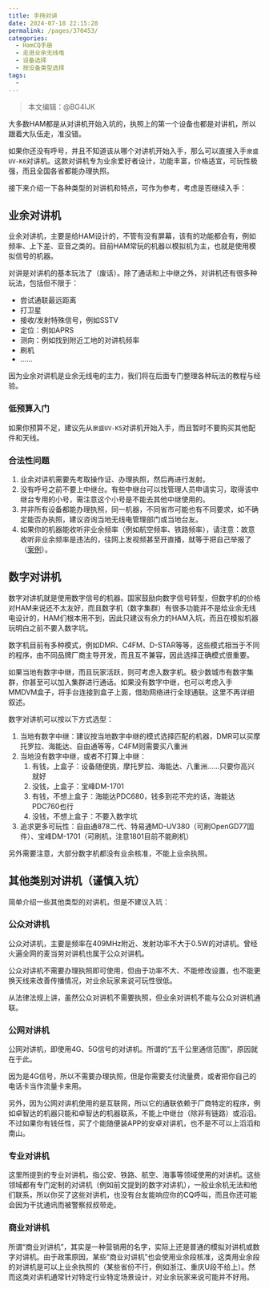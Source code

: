 ```yaml
---
title: 手持对讲
date: 2024-07-18 22:15:28
permalink: /pages/370453/
categories:
  - HamCQ手册
  - 走进业余无线电
  - 设备选择
  - 按设备类型选择
tags:
  - 
---
```


> 本文编辑：@BG4IJK

大多数HAM都是从对讲机开始入坑的，执照上的第一个设备也都是对讲机，所以跟着大队伍走，准没错。

如果你还没有呼号，并且不知道该从哪个对讲机开始入手，那么可以直接入手`泉盛UV-K6`对讲机。这款对讲机专为业余爱好者设计，功能丰富，价格适宜，可玩性极强，而且全国各省都能办理执照。

接下来介绍一下各种类型的对讲机和特点，可作为参考，考虑是否继续入手：

## 业余对讲机

业余对讲机，主要是给HAM设计的，不管有没有屏幕，该有的功能都会有，例如频率、上下差、亚音之类的。目前HAM常玩的机器以模拟机为主，也就是使用模拟信号的机器。

对讲是对讲机的基本玩法了（废话）。除了通话和上中继之外，对讲机还有很多种玩法，包括但不限于：

* 尝试通联最远距离
* 打卫星
* 接收/发射特殊信号，例如SSTV
* 定位：例如APRS
* 测向：例如找到附近工地的对讲机频率
* 刷机
* ……

因为业余对讲机是业余无线电的主力，我们将在后面专门整理各种玩法的教程与经验。

### 低预算入门

如果你预算不足，建议先从`泉盛UV-K5`对讲机开始入手，而且暂时不要购买其他配件和天线。

### 合法性问题

1. 业余对讲机需要先考取操作证、办理执照，然后再进行发射。
2. 没有呼号之前不要上中继台。有些中继台可以找管理人员申请实习，取得该中继台专用的小号，需注意这个小号是不能去其他中继使用的。
3. 并非所有设备都能办理执照，同一机器，不同省市可能也有不同要求，如不确定能否办执照，建议咨询当地无线电管理部门或当地台友。
4. 如果你的机器能收听非业余频率（例如航空频率、铁路频率），请注意：故意收听非业余频率是违法的，往网上发视频甚至开直播，就等于把自己举报了（[案例](https://www.srrc.org.cn/article32064.aspx)）。

## 数字对讲机

数字对讲机就是使用数字信号的机器。国家鼓励向数字信号转型，但数字机的价格对HAM来说还不太友好，而且数字机（数字集群）有很多功能并不是给业余无线电设计的，HAM们根本用不到，因此只建议有余力的HAM入坑，而且在模拟机器玩明白之前不要入数字坑。

数字机目前有多种模式，例如DMR、C4FM、D-STAR等等，这些模式相当于不同的程序，由不同品牌厂商主导开发，而且互不兼容，因此选择正确模式很重要。

如果当地有数字中继，而且玩家活跃，则可考虑入数字机。极少数城市有数字集群，你甚至可以加入集群进行通话。如果没有数字中继，也可以考虑入手MMDVM盒子，将手台连接到盒子上面，借助网络进行全球通联。这里不再详细叙述。

数字对讲机可以按以下方式选型：

1. 当地有数字中继：建议按当地数字中继的模式选择匹配的机器，DMR可以买摩托罗拉、海能达、自由通等等，C4FM则需要买八重洲
2. 当地没有数字中继，或者不打算上中继：
    1) 有钱，上盒子：设备随便挑，摩托罗拉、海能达、八重洲……只要你高兴就好
    2) 没钱，上盒子：宝峰DM-1701
    3) 有钱，不想上盒子：海能达PDC680，钱多到花不完的话，海能达PDC760也行
    4) 没钱，不想上盒子：不要入数字坑
3. 追求更多可玩性：自由通878二代、特易通MD-UV380（可刷OpenGD77固件）、宝峰DM-1701（可刷机，注意1801目前不能刷机）

另外需要注意，大部分数字机都没有业余核准，不能上业余执照。

## 其他类别对讲机（谨慎入坑）

简单介绍一些其他类型的对讲机，但是不建议入坑：

### 公众对讲机

公众对讲机，主要是频率在409MHz附近、发射功率不大于0.5W的对讲机。曾经火遍全网的麦当劳对讲机也属于公众对讲机。

公众对讲机不需要办理执照即可使用，但由于功率不大、不能修改设置，也不能更换天线来改善传播情况，对业余玩家来说可玩性很低。

从法律法规上讲，虽然公众对讲机不需要执照，但业余对讲机不能与公众对讲机通联。

### 公网对讲机

公网对讲机，即使用4G、5G信号的对讲机。所谓的“五千公里通信范围”，原因就在于此。

因为是4G信号，所以不需要办理执照，但是你需要支付流量费，或者把你自己的电话卡当作流量卡来用。

另外，因为公网对讲机使用的是互联网，所以它的通联依赖于厂商特定的程序，例如卓智达的机器只能和卓智达的机器联系，不能上中继台（除非有链路）或滔滔。不过如果你有钱任性，买了个能随便装APP的安卓对讲机，也不是不可以上滔滔和南山。

### 专业对讲机

这里所提到的专业对讲机，指公安、铁路、航空、海事等领域使用的对讲机。这些领域都有专门定制的对讲机（例如前文提到的数字对讲机），一般业余机无法和他们联系，所以你买了这些对讲机，也没有台友能响应你的CQ呼叫，而且你还可能会因为干扰通讯而被警察叔叔带走。

### 商业对讲机

所谓“商业对讲机”，其实是一种营销用的名字，实际上还是普通的模拟对讲机或数字对讲机。由于政策原因，某些“商业对讲机”也会使用业余段核准，这类用业余段的对讲机是可以上业余执照的（某些省份不行，例如浙江、重庆U段不给上）。然而这类对讲机通常针对特定行业特定场景设计，对业余玩家来说可能并不好用。
